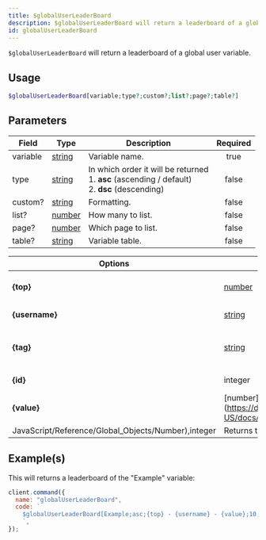 ```yaml
---
title: $globalUserLeaderBoard
description: $globalUserLeaderBoard will return a leaderboard of a global user variable.
id: globalUserLeaderBoard
---
```


`$globalUserLeaderBoard` will return a leaderboard of a global user variable.

## Usage

```php
$globalUserLeaderBoard[variable;type?;custom?;list?;page?;table?]
```

## Parameters

| Field    | Type                                                                                              | Description                                                                                               | Required |
| -------- | ------------------------------------------------------------------------------------------------- | --------------------------------------------------------------------------------------------------------- | :------: |
| variable | [string](https://developer.mozilla.org/en-US/docs/Web/JavaScript/Reference/Global_Objects/String) | Variable name.                                                                                            |   true   |
| type     | [string](https://developer.mozilla.org/en-US/docs/Web/JavaScript/Reference/Global_Objects/String) | In which order it will be returned <br /> 1. **asc** (ascending / default) <br /> 2. **dsc** (descending) |  false   |
| custom?  | [string](https://developer.mozilla.org/en-US/docs/Web/JavaScript/Reference/Global_Objects/String) | Formatting.                                                                                               |  false   |
| list?    | [number](https://developer.mozilla.org/en-US/docs/Web/JavaScript/Reference/Global_Objects/Number) | How many to list.                                                                                         |  false   |
| page?    | [number](https://developer.mozilla.org/en-US/docs/Web/JavaScript/Reference/Global_Objects/Number) | Which page to list.                                                                                       |  false   |
| table?   | [string](https://developer.mozilla.org/en-US/docs/Web/JavaScript/Reference/Global_Objects/String) | Variable table.                                                                                           |  false   |

| Options                                             | Returns                                                                                           |                                         |
| --------------------------------------------------- | ------------------------------------------------------------------------------------------------- | --------------------------------------- |
| **{top}**                                           | [number](https://developer.mozilla.org/en-US/docs/Web/JavaScript/Reference/Global_Objects/Number) | Returns the position of the user.       |
| **{username}**                                      | [string](https://developer.mozilla.org/en-US/docs/Web/JavaScript/Reference/Global_Objects/String) | Returns the username.                   |
| **{tag}**                                           | [string](https://developer.mozilla.org/en-US/docs/Web/JavaScript/Reference/Global_Objects/String) | Returns the username and discriminator. |
| **{id}**                                            | integer                                                                                           | Returns the user ID.                    |
| **{value}**                                         | [number](https://developer.mozilla.org/en-US/docs/Web/                                            |
| JavaScript/Reference/Global_Objects/Number),integer | Returns the variable value.                                                                       |

## Example(s)

This will returns a leaderboard of the "Example" variable:

```javascript
client.command({
  name: "globalUserLeaderBoard",
  code: `
    $globalUserLeaderBoard[Example;asc;{top} - {username} - {value};10;1;main]
    `,
});
```
